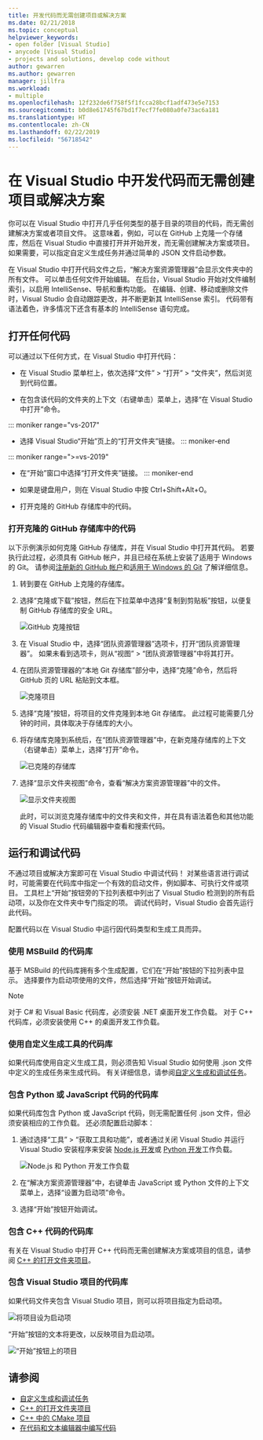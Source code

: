 ```yaml
---
title: 开发代码而无需创建项目或解决方案
ms.date: 02/21/2018
ms.topic: conceptual
helpviewer_keywords:
- open folder [Visual Studio]
- anycode [Visual Studio]
- projects and solutions, develop code without
author: gewarren
ms.author: gewarren
manager: jillfra
ms.workload:
- multiple
ms.openlocfilehash: 12f232de6f758f5f1fcca28bcf1adf473e5e7153
ms.sourcegitcommit: b0d8e61745f67bd1f7ecf7fe080a0fe73ac6a181
ms.translationtype: HT
ms.contentlocale: zh-CN
ms.lasthandoff: 02/22/2019
ms.locfileid: "56718542"
---
```

# <a name="develop-code-in-visual-studio-without-projects-or-solutions"></a>在 Visual Studio 中开发代码而无需创建项目或解决方案

你可以在 Visual Studio 中打开几乎任何类型的基于目录的项目的代码，而无需创建解决方案或者项目文件。 这意味着，例如，可以在 GitHub 上克隆一个存储库，然后在 Visual Studio 中直接打开并开始开发，而无需创建解决方案或项目。 如果需要，可以指定自定义生成任务并通过简单的 JSON 文件启动参数。

在 Visual Studio 中打开代码文件之后，“解决方案资源管理器”会显示文件夹中的所有文件。 可以单击任何文件开始编辑。 在后台，Visual Studio 开始对文件编制索引，以启用 IntelliSense、导航和重构功能。 在编辑、创建、移动或删除文件时，Visual Studio 会自动跟踪更改，并不断更新其 IntelliSense 索引。 代码带有语法着色，许多情况下还含有基本的 IntelliSense 语句完成。

## <a name="open-any-code"></a>打开任何代码

可以通过以下任何方式，在 Visual Studio 中打开代码：

- 在 Visual Studio 菜单栏上，依次选择“文件” > “打开” > “文件夹”，然后浏览到代码位置。

- 在包含该代码的文件夹的上下文（右键单击）菜单上，选择“在 Visual Studio 中打开”命令。

::: moniker range="vs-2017"
- 选择 Visual Studio“开始”页上的“打开文件夹”链接。
::: moniker-end

::: moniker range=">=vs-2019"
- 在“开始”窗口中选择“打开文件夹”链接。
::: moniker-end

- 如果是键盘用户，则在 Visual Studio 中按 Ctrl+Shift+Alt+O。

- 打开克隆的 GitHub 存储库中的代码。

### <a name="to-open-code-from-a-cloned-github-repo"></a>打开克隆的 GitHub 存储库中的代码

以下示例演示如何克隆 GitHub 存储库，并在 Visual Studio 中打开其代码。 若要执行此过程，必须具有 GitHub 帐户，并且已经在系统上安装了适用于 Windows 的 Git。 请参阅[注册新的 GitHub 帐户](https://help.github.com/articles/signing-up-for-a-new-github-account/)和[适用于 Windows 的 Git](https://git-for-windows.github.io/) 了解详细信息。

1. 转到要在 GitHub 上克隆的存储库。

1. 选择“克隆或下载”按钮，然后在下拉菜单中选择“复制到剪贴板”按钮，以便复制 GitHub 存储库的安全 URL。

   ![GitHub 克隆按钮](./media/VSIDE_Code_Clone.png)

1. 在 Visual Studio 中，选择“团队资源管理器”选项卡，打开“团队资源管理器”。 如果未看到选项卡，则从“视图” > “团队资源管理器”中将其打开。

1. 在团队资源管理器的“本地 Git 存储库”部分中，选择“克隆”命令，然后将 GitHub 页的 URL 粘贴到文本框。

   ![克隆项目](./media/VSIDE_Code_Clone2.png)

1. 选择“克隆”按钮，将项目的文件克隆到本地 Git 存储库。 此过程可能需要几分钟的时间，具体取决于存储库的大小。

1. 将存储库克隆到系统后，在“团队资源管理器”中，在新克隆存储库的上下文（右键单击）菜单上，选择“打开”命令。

   ![已克隆的存储库](./media/VSIDE_Code_Clone3.png)

1. 选择“显示文件夹视图”命令，查看“解决方案资源管理器”中的文件。

   ![显示文件夹视图](./media/VSIDE_Code_Clone3_show.png)

   此时，可以浏览克隆存储库中的文件夹和文件，并在具有语法着色和其他功能的 Visual Studio 代码编辑器中查看和搜索代码。

## <a name="run-and-debug-your-code"></a>运行和调试代码

不通过项目或解决方案即可在 Visual Studio 中调试代码！ 对某些语言进行调试时，可能需要在代码库中指定一个有效的启动文件，例如脚本、可执行文件或项目。 工具栏上“开始”按钮旁的下拉列表框中列出了 Visual Studio 检测到的所有启动项，以及你在文件夹中专门指定的项。 调试代码时，Visual Studio 会首先运行此代码。

配置代码以在 Visual Studio 中运行因代码类型和生成工具而异。

### <a name="codebases-that-use-msbuild"></a>使用 MSBuild 的代码库

基于 MSBuild 的代码库拥有多个生成配置，它们在“开始”按钮的下拉列表中显示。 选择要作为启动项使用的文件，然后选择“开始”按钮开始调试。

> [!NOTE]
> 对于 C# 和 Visual Basic 代码库，必须安装 .NET 桌面开发工作负载。 对于 C++ 代码库，必须安装使用 C++ 的桌面开发工作负载。

### <a name="codebases-that-use-custom-build-tools"></a>使用自定义生成工具的代码库

如果代码库使用自定义生成工具，则必须告知 Visual Studio 如何使用 .json 文件中定义的生成任务来生成代码。 有关详细信息，请参阅[自定义生成和调试任务](../ide/customize-build-and-debug-tasks-in-visual-studio.md)。

### <a name="codebases-that-contain-python-or-javascript-code"></a>包含 Python 或 JavaScript 代码的代码库

如果代码库包含 Python 或 JavaScript 代码，则无需配置任何 .json 文件，但必须安装相应的工作负载。 还必须配置启动脚本：

1. 通过选择“工具” > “获取工具和功能”，或者通过关闭 Visual Studio 并运行 Visual Studio 安装程序来安装 [Node.js 开发](https://visualstudio.microsoft.com/vs/node-js/)或 [Python 开发](https://visualstudio.microsoft.com/vs/python/)工作负载。

   ![Node.js 和 Python 开发工作负载](media/python_nodejs_workloads.png)

1. 在“解决方案资源管理器”中，右键单击 JavaScript 或 Python 文件的上下文菜单上，选择“设置为启动项”命令。

1. 选择“开始”按钮开始调试。

### <a name="codebases-that-contain-c-code"></a>包含 C++ 代码的代码库

有关在 Visual Studio 中打开 C++ 代码而无需创建解决方案或项目的信息，请参阅 [C++ 的打开文件夹项目](/cpp/ide/non-msbuild-projects)。

### <a name="codebases-that-contain-a-visual-studio-project"></a>包含 Visual Studio 项目的代码库

如果代码文件夹包含 Visual Studio 项目，则可以将项目指定为启动项。

![将项目设为启动项](media/customize-set-project-as-startup-item.png)

“开始”按钮的文本将更改，以反映项目为启动项。

![“开始”按钮上的项目](media/customize-start-button-project.png)

## <a name="see-also"></a>请参阅

- [自定义生成和调试任务](../ide/customize-build-and-debug-tasks-in-visual-studio.md)
- [C++ 的打开文件夹项目](/cpp/ide/non-msbuild-projects)
- [C++ 中的 CMake 项目](/cpp/ide/cmake-tools-for-visual-cpp)
- [在代码和文本编辑器中编写代码](../ide/writing-code-in-the-code-and-text-editor.md)
